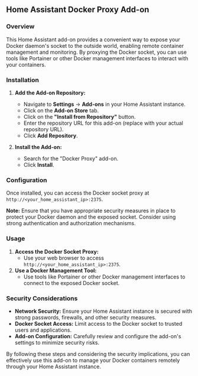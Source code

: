 ## **Home Assistant Docker Proxy Add-on**

### **Overview**
This Home Assistant add-on provides a convenient way to expose your Docker daemon's socket to the outside world, enabling remote container management and monitoring. By proxying the Docker socket, you can use tools like Portainer or other Docker management interfaces to interact with your containers.

### **Installation**

1. **Add the Add-on Repository:**
   - Navigate to **Settings** -> **Add-ons** in your Home Assistant instance.
   - Click on the **Add-on Store** tab.
   - Click on the **"Install from Repository"** button.
   - Enter the repository URL for this add-on (replace with your actual repository URL).
   - Click **Add Repository**.

2. **Install the Add-on:**
   - Search for the "Docker Proxy" add-on.
   - Click **Install**.

### **Configuration**

Once installed, you can access the Docker socket proxy at `http://<your_home_assistant_ip>:2375`.

**Note:** Ensure that you have appropriate security measures in place to protect your Docker daemon and the exposed socket. Consider using strong authentication and authorization mechanisms.

### **Usage**

1. **Access the Docker Socket Proxy:**
   - Use your web browser to access `http://<your_home_assistant_ip>:2375`.
2. **Use a Docker Management Tool:**
   - Use tools like Portainer or other Docker management interfaces to connect to the exposed Docker socket.

### **Security Considerations**

- **Network Security:** Ensure your Home Assistant instance is secured with strong passwords, firewalls, and other security measures.
- **Docker Socket Access:** Limit access to the Docker socket to trusted users and applications.
- **Add-on Configuration:** Carefully review and configure the add-on's settings to minimize security risks.

By following these steps and considering the security implications, you can effectively use this add-on to manage your Docker containers remotely through your Home Assistant instance.
